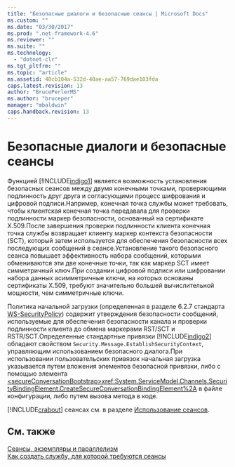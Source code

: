 ```yaml
---
title: "Безопасные диалоги и безопасные сеансы | Microsoft Docs"
ms.custom: ""
ms.date: "03/30/2017"
ms.prod: ".net-framework-4.6"
ms.reviewer: ""
ms.suite: ""
ms.technology: 
  - "dotnet-clr"
ms.tgt_pltfrm: ""
ms.topic: "article"
ms.assetid: 48cb104a-532d-40ae-aa57-769dae103fda
caps.latest.revision: 13
author: "BrucePerlerMS"
ms.author: "bruceper"
manager: "mbaldwin"
caps.handback.revision: 13
---
```

# Безопасные диалоги и безопасные сеансы
Функцией [!INCLUDE[indigo1](../../../../includes/indigo1-md.md)] является возможность установления безопасных сеансов между двумя конечными точками, проверяющими подлинность друг друга и согласующими процесс шифрования и цифровой подписи.Например, конечная точка службы может требовать, чтобы клиентская конечная точка передавала для проверки подлинности маркер безопасности, основанный на сертификате X.509.После завершения проверки подлинности клиента конечная точка службы возвращает клиенту маркер контекста безопасности \(SCT\), который затем используется для обеспечения безопасности всех последующих сообщений в сеансе.Установление такого безопасного сеанса повышает эффективность набора сообщений, которыми обмениваются эти две конечные точки, так как маркер SCT имеет симметричный ключ.При создании цифровой подписи или шифровании набора данных асимметричные ключи, на которых основаны сертификаты X.509, требуют значительно большей вычислительной мощности, чем симметричные ключи.  
  
 Политика начальной загрузки \(определенная в разделе 6.2.7 стандарта [WS\-SecurityPolicy](http://go.microsoft.com/fwlink/?LinkId=99817)\) содержит утверждения безопасности сообщений, используемые для обеспечения безопасности канала и проверки подлинности клиента до обмена маркерами RST\/SCT и RSTR\/SCT.Определенные стандартные привязки [!INCLUDE[indigo2](../../../../includes/indigo2-md.md)] обладают свойством `Security.Message.EstablishSecurityContext`, управляющим использованием безопасного диалога.При использовании пользовательских привязок начальная загрузка указывается путем вложения элементов безопасной привязки, либо с помощью элемента [\<secureConversationBootstrap\>](../../../../docs/framework/configure-apps/file-schema/wcf/secureconversationbootstrap.md)<xref:System.ServiceModel.Channels.SecurityBindingElement.CreateSecureConversationBindingElement%2A> в файле конфигурации, либо путем вызова метода в коде.  
  
 [!INCLUDE[crabout](../../../../includes/crabout-md.md)] сеансах см. в разделе [Использование сеансов](../../../../docs/framework/wcf/using-sessions.md).  
  
## См. также  
 [Сеансы, экземпляры и параллелизм](../../../../docs/framework/wcf/feature-details/sessions-instancing-and-concurrency.md)   
 [Как создать службу, для которой требуются сеансы](../../../../docs/framework/wcf/feature-details/how-to-create-a-service-that-requires-sessions.md)